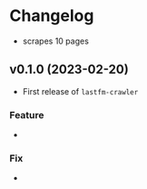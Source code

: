 # Changelog

<!--next-version-placeholder-->

- scrapes 10 pages

## v0.1.0 (2023-02-20)

- First release of `lastfm-crawler`

### Feature

- 

### Fix

- 
